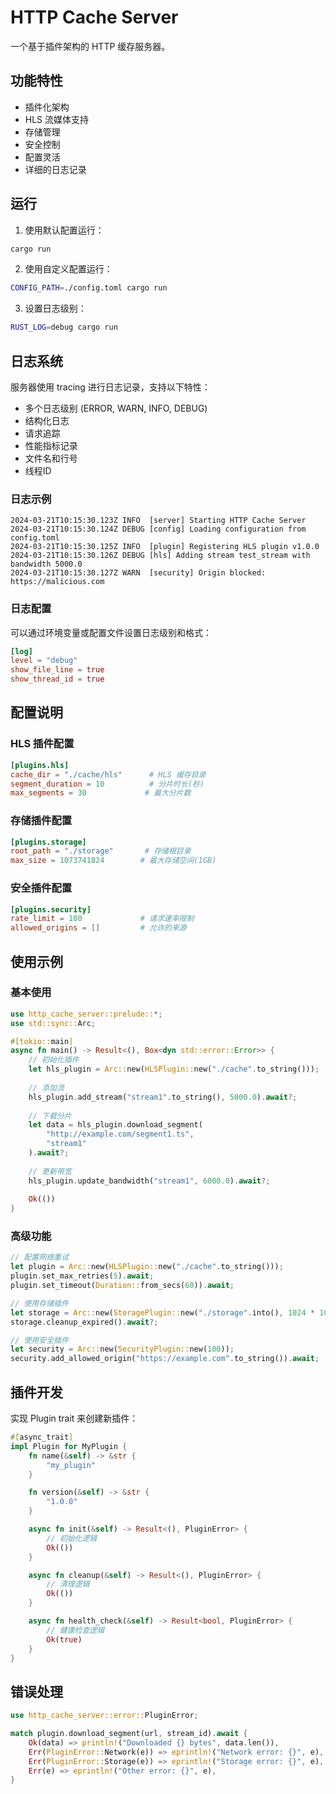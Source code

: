 # HTTP Cache Server

一个基于插件架构的 HTTP 缓存服务器。

## 功能特性

- 插件化架构
- HLS 流媒体支持
- 存储管理
- 安全控制
- 配置灵活
- 详细的日志记录

## 运行

1. 使用默认配置运行：
```bash
cargo run
```

2. 使用自定义配置运行：
```bash
CONFIG_PATH=./config.toml cargo run
```

3. 设置日志级别：
```bash
RUST_LOG=debug cargo run
```

## 日志系统

服务器使用 tracing 进行日志记录，支持以下特性：

- 多个日志级别 (ERROR, WARN, INFO, DEBUG)
- 结构化日志
- 请求追踪
- 性能指标记录
- 文件名和行号
- 线程ID

### 日志示例

```
2024-03-21T10:15:30.123Z INFO  [server] Starting HTTP Cache Server
2024-03-21T10:15:30.124Z DEBUG [config] Loading configuration from config.toml
2024-03-21T10:15:30.125Z INFO  [plugin] Registering HLS plugin v1.0.0
2024-03-21T10:15:30.126Z DEBUG [hls] Adding stream test_stream with bandwidth 5000.0
2024-03-21T10:15:30.127Z WARN  [security] Origin blocked: https://malicious.com
```

### 日志配置

可以通过环境变量或配置文件设置日志级别和格式：

```toml
[log]
level = "debug"
show_file_line = true
show_thread_id = true
```

## 配置说明

### HLS 插件配置
```toml
[plugins.hls]
cache_dir = "./cache/hls"      # HLS 缓存目录
segment_duration = 10          # 分片时长(秒)
max_segments = 30             # 最大分片数
```

### 存储插件配置
```toml
[plugins.storage]
root_path = "./storage"       # 存储根目录
max_size = 1073741824        # 最大存储空间(1GB)
```

### 安全插件配置
```toml
[plugins.security]
rate_limit = 100             # 请求速率限制
allowed_origins = []         # 允许的来源
```

## 使用示例

### 基本使用

```rust
use http_cache_server::prelude::*;
use std::sync::Arc;

#[tokio::main]
async fn main() -> Result<(), Box<dyn std::error::Error>> {
    // 初始化插件
    let hls_plugin = Arc::new(HLSPlugin::new("./cache".to_string()));
    
    // 添加流
    hls_plugin.add_stream("stream1".to_string(), 5000.0).await?;
    
    // 下载分片
    let data = hls_plugin.download_segment(
        "http://example.com/segment1.ts",
        "stream1"
    ).await?;
    
    // 更新带宽
    hls_plugin.update_bandwidth("stream1", 6000.0).await?;
    
    Ok(())
}
```

### 高级功能

```rust
// 配置网络重试
let plugin = Arc::new(HLSPlugin::new("./cache".to_string()));
plugin.set_max_retries(5).await;
plugin.set_timeout(Duration::from_secs(60)).await;

// 使用存储插件
let storage = Arc::new(StoragePlugin::new("./storage".into(), 1024 * 1024 * 1024));
storage.cleanup_expired().await?;

// 使用安全插件
let security = Arc::new(SecurityPlugin::new(100));
security.add_allowed_origin("https://example.com".to_string()).await;
```

## 插件开发

实现 Plugin trait 来创建新插件：

```rust
#[async_trait]
impl Plugin for MyPlugin {
    fn name(&self) -> &str {
        "my_plugin"
    }

    fn version(&self) -> &str {
        "1.0.0"
    }

    async fn init(&self) -> Result<(), PluginError> {
        // 初始化逻辑
        Ok(())
    }

    async fn cleanup(&self) -> Result<(), PluginError> {
        // 清理逻辑
        Ok(())
    }

    async fn health_check(&self) -> Result<bool, PluginError> {
        // 健康检查逻辑
        Ok(true)
    }
}
```

## 错误处理

```rust
use http_cache_server::error::PluginError;

match plugin.download_segment(url, stream_id).await {
    Ok(data) => println!("Downloaded {} bytes", data.len()),
    Err(PluginError::Network(e)) => eprintln!("Network error: {}", e),
    Err(PluginError::Storage(e)) => eprintln!("Storage error: {}", e),
    Err(e) => eprintln!("Other error: {}", e),
}
```